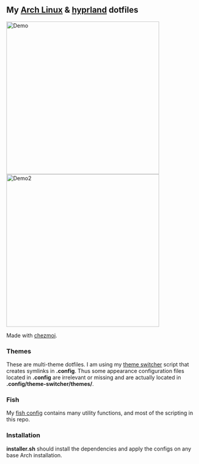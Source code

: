 ## My [Arch Linux](https://archlinux.org) & [hyprland](https://hyprland.org) dotfiles

<p float="left">
    <img alt="Demo" src="https://i.imgur.com/u15fOBP.png" width="400" />
    <img alt="Demo2" src="https://i.imgur.com/cpRZRtX.png" width="400" />
</p>

Made with [chezmoi](https://chezmoi.io).

### Themes

These are multi-theme dotfiles.
I am using my [theme switcher](https://github.com/eiiko6/linux-theme-switcher) script that creates symlinks in **.config**. Thus some appearance configuration files located in **.config** are irrelevant or missing and are actually located in **.config/theme-switcher/themes/**.

### Fish

My [fish config](./dot_config/private_fish/config.fish) contains many utility functions, and most of the scripting in this repo.

### Installation

**installer.sh** should install the dependencies and apply the configs on any base Arch installation.
